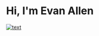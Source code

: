 # Hi, I'm Evan Allen

[![text](https://img.shields.io/badge/LinkedIn-0077B5?style=for-the-badge&logo=linkedin&logoColor=white)](https://www.linkedin.com/in/myprofile)
